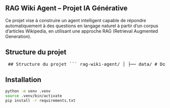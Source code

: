 ## RAG Wiki Agent – Projet IA Générative

Ce projet vise à construire un agent intelligent capable de répondre automatiquement à des questions en langage naturel à partir d’un corpus d’articles Wikipedia, en utilisant une approche RAG (Retrieval Augmented Generation).

## Structure du projet


<pre lang="md"> ## Structure du projet ``` rag-wiki-agent/ │ ├── data/ # Données brutes/décompressées : Contient les fichiers bruts d'articles Wikipedia. ├── models/ # Modèles ou checkpoints locaux ├── notebooks/ # Explorations et tests Jupyter ├── src/ # Scripts Python (pipeline RAG) : Contient les scripts pour ingestion, embeddings, recherche et génération. │ ├── ingest.py # Chargement + découpage du corpus │ ├── embed.py # Vectorisation des chunks │ ├── retriever.py # Recherche sémantique (FAISS ou autre) │ ├── generator.py # Appel LLM avec contexte │ └── app.py # CLI ou serveur (API) du chatbot ├── vectorstore/ # Index vectoriel (FAISS, Chroma...) ├── README.md ├── requirements.txt ├── Dockerfile └── .gitignore ``` </pre>


##  Installation

```bash
python -m venv .venv
source .venv/bin/activate
pip install -r requirements.txt

